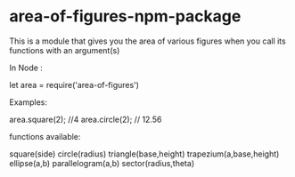 # area-of-figures-npm-package
This is a module that gives you the area of various figures when you call its functions with an argument(s)


In Node :

let area = require('area-of-figures')

Examples:

  area.square(2);  //4
  area.circle(2);  // 12.56

functions available:

  square(side)
  circle(radius)
  triangle(base,height)
  trapezium(a,base,height)
  ellipse(a,b)
  parallelogram(a,b)
  sector(radius,theta)
  


